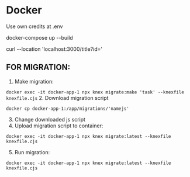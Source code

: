 # Docker


Use own credits at .env

<!-- npm i -->

docker-compose up --build

curl --location 'localhost:3000/title?id='

## FOR MIGRATION:

1. Make migration:

`docker exec -it docker-app-1 npx knex migrate:make 'task' --knexfile knexfile.cjs`
2. Download migration script

`docker cp docker-app-1:/app/migrations/'namejs'`

3. Change downloaded js script 
4. Upload migration script to container:

`docker exec -it docker-app-1 npx knex migrate:latest --knexfile knexfile.cjs`

5. Run migration:

`docker exec -it docker-app-1 npx knex migrate:latest --knexfile knexfile.cjs`